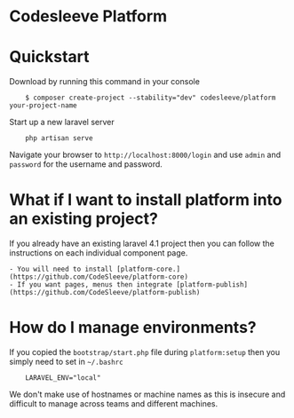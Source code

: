 Codesleeve Platform
========

# Quickstart

Download by running this command in your console

```
    $ composer create-project --stability="dev" codesleeve/platform your-project-name

```

Start up a new laravel server

```
    php artisan serve
```

Navigate your browser to `http://localhost:8000/login` and use `admin` and `password` for the username and password.


# What if I want to install platform into an existing project?

If you already have an existing laravel 4.1 project then you can follow the instructions on each individual component page.

	- You will need to install [platform-core.](https://github.com/CodeSleeve/platform-core)
	- If you want pages, menus then integrate [platform-publish](https://github.com/CodeSleeve/platform-publish)

# How do I manage environments?

If you copied the `bootstrap/start.php` file during `platform:setup` then you simply need to set in `~/.bashrc`

```
	LARAVEL_ENV="local"
```

We don't make use of hostnames or machine names as this is insecure and difficult to manage across teams and different machines.